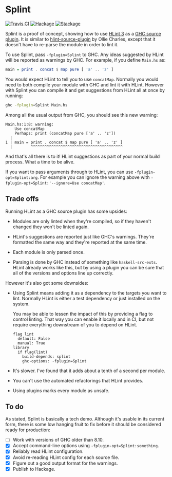 # Splint

[![Travis CI](https://travis-ci.org/tfausak/splint.svg?branch=master)](https://travis-ci.org/tfausak/splint)
[![Hackage](https://img.shields.io/hackage/v/splint)](https://hackage.haskell.org/package/splint)
[![Stackage](https://www.stackage.org/package/splint/badge/nightly?label=stackage)](https://www.stackage.org/package/splint)

Splint is a proof of concept, showing how to use [HLint 3][] as a [GHC source
plugin][]. It is similar to [hlint-source-plugin][] by Ollie Charles, except
that it doesn't have to re-parse the module in order to lint it.

To use Splint, pass `-fplugin=Splint` to GHC. Any ideas suggested by HLint will
be reported as warnings by GHC. For example, if you define `Main.hs` as:

``` hs
main = print . concat $ map pure [ 'a' .. 'z' ]
```

You would expect HLint to tell you to use `concatMap`. Normally you would need
to both compile your module with GHC and lint it with HLint. However with
Splint you can compile it and get suggestions from HLint all at once by
running:

``` sh
ghc -fplugin=Splint Main.hs
```

Among all the usual output from GHC, you should see this new warning:

```
Main.hs:1:8: warning:
    Use concatMap
    Perhaps: print (concatMap pure ['a' .. 'z'])
  |
1 | main = print . concat $ map pure [ 'a' .. 'z' ]
  |        ^^^^^^^^^^^^^^^^^^^^^^^^^^^^^^^^^^^^^^^^
```

And that's all there is to it! HLint suggestions as part of your normal build
process. What a time to be alive.

If you want to pass arguments through to HLint, you can use
`-fplugin-opt=Splint:arg`. For example you can ignore the warning above with
`-fplugin-opt=Splint:'--ignore=Use concatMap'`.

## Trade offs

Running HLint as a GHC source plugin has some upsides:

-   Modules are only linted when they're compiled, so if they haven't changed
    they won't be linted again.

-   HLint's suggestions are reported just like GHC's warnings. They're
    formatted the same way and they're reported at the same time.

-   Each module is only parsed once.

-   Parsing is done by GHC instead of something like `haskell-src-exts`. HLint
    already works like this, but by using a plugin you can be sure that all of
    the versions and options line up correctly.

However it's also got some downsides:

-   Using Splint means adding it as a dependency to the targets you want to
    lint. Normally HLint is either a test dependency or just installed on the
    system.

    You may be able to lessen the impact of this by providing a flag to control
    linting. That way you can enable it locally and in CI, but not require
    everything downstream of you to depend on HLint.

    ``` cabal
    flag lint
      default: False
      manual: True
    library
      if flag(lint)
        build-depends: splint
        ghc-options: -fplugin=Splint
    ```

-   It's slower. I've found that it adds about a tenth of a second per module.

-   You can't use the automated refactorings that HLint provides.

-   Using plugins marks every module as unsafe.

## To do

As stated, Splint is basically a tech demo. Although it's usable in its current
form, there is some low hanging fruit to fix before it should be considered
ready for production:

- [ ] Work with versions of GHC older than 8.10.
- [x] Accept command-line options using `-fplugin-opt=Splint:something`.
- [x] Reliably read HLint configuration.
- [x] Avoid re-reading HLint config for each source file.
- [x] Figure out a good output format for the warnings.
- [x] Publish to Hackage.

[HLint 3]: https://neilmitchell.blogspot.com/2020/05/hlint-30.html
[GHC source plugin]: https://downloads.haskell.org/~ghc/8.10.1/docs/html/users_guide/extending_ghc.html#source-plugins
[hlint-source-plugin]: https://github.com/ocharles/hlint-source-plugin
